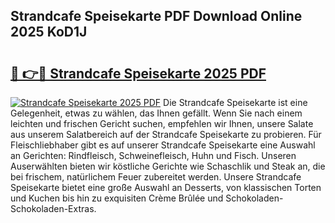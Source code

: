 ## Strandcafe Speisekarte PDF Download Online 2025 KoD1J

# <h2><a href="http://gc96na5.nevu.top/?p=Strandcafe+Speisekarte">🔗 👉🔴 Strandcafe Speisekarte 2025 PDF</a></h2>

[![Strandcafe Speisekarte 2025 PDF](https://i.imgur.com/dBaPXMq.png)](http://gc96na5.nevu.top/?p=Strandcafe+Speisekarte)
Die Strandcafe Speisekarte ist eine Gelegenheit, etwas zu wählen, das Ihnen gefällt. Wenn Sie nach einem leichten und frischen Gericht suchen, empfehlen wir Ihnen, unsere Salate aus unserem Salatbereich auf der Strandcafe Speisekarte zu probieren. Für Fleischliebhaber gibt es auf unserer Strandcafe Speisekarte eine Auswahl an Gerichten: Rindfleisch, Schweinefleisch, Huhn und Fisch. Unseren Auserwählten bieten wir köstliche Gerichte wie Schaschlik und Steak an, die bei frischem, natürlichem Feuer zubereitet werden. Unsere Strandcafe Speisekarte bietet eine große Auswahl an Desserts, von klassischen Torten und Kuchen bis hin zu exquisiten Crème Brûlée und Schokoladen-Schokoladen-Extras.
